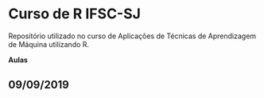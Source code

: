 # Curso de R IFSC-SJ #

Repositório utilizado no curso de Aplicações de Técnicas de Aprendizagem de Máquina utilizando R.

**Aulas**

## 09/09/2019
